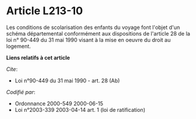 # Article L213-10

Les conditions de scolarisation des enfants du voyage font l'objet d'un schéma départemental conformément aux dispositions de
l'article 28 de la loi n° 90-449 du 31 mai 1990 visant à la mise en oeuvre du droit au logement.

**Liens relatifs à cet article**

_Cite_:

  - Loi n°90-449 du 31 mai 1990 - art. 28 (Ab)

_Codifié par_:

  - Ordonnance 2000-549 2000-06-15
  - Loi n°2003-339 2003-04-14 art. 1 (loi de ratification)

